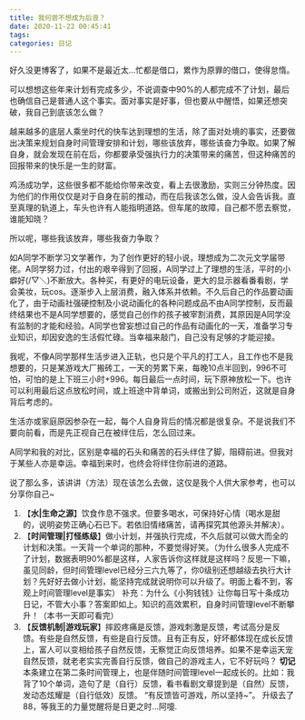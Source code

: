 ```yaml
---
title: 我何尝不想成为后浪？
date: 2020-11-22 00:45:41
tags:
categories: 日记
---
```


好久没更博客了，如果不是最近太...忙都是借口，累作为原罪的借口，使得怠惰。

可以想想这些年来计划有完成多少，不说调查中90%的人都完成不了计划，最后也确信自己是普通人这个事实。面对事实是好事，但也要从中醒悟，如果还想突破，我自己到底该怎么做？

越来越多的底层人乘坐时代的快车达到理想的生活，除了面对处境的事实，还要做出决策来规划自身时间管理安排和计划，哪些该放弃，哪些该奋力争取。如果了解自身，就会发现在前在后，你都要承受强执行力的决策带来的痛苦，但这种痛苦的回报带来的快乐是一生的财富。

鸡汤成功学，这些很多都不能给你带来改变，看上去很激励，实则三分钟热度。因为他们的作用仅仅是对于自身在前的推动，而在后我该怎么做，没人会告诉我。直至真理的轨道上，车头也许有人能指明道路。但车尾的故障，自己都不愿去察觉，谁能知晓？

所以呢，哪些我该放弃，哪些我奋力争取？

如A同学不断学习文学著作，为了创作更好的轻小说，理想成为二次元文学届带佬。A同学努力过，付出的艰辛得到了回报，A同学过上了理想的生活，平时的小癖好(/▽＼)不断放大。各种买，有更好的电玩设备，更大的显示器看番看剧，学会美妆，玩cos。逐渐步入上层消费，融入体系并依赖。不久后自己的作品要动画化了，由于动画社强硬控制及小说动画化的各种问题成品不由A同学控制，反而最终结果也不是A同学想要的，感觉自己创作的孩子被宰割消费，其原因是A同学没有监制的才能和经验。A同学也曾妄想过自己的作品有动画化的一天，准备学习专业知识，却因安逸的生活假忙碌。当幸福来敲门，自己没有足够的才能迎接。

我呢，不像A同学那样生活步进入正轨，也只是个平凡的打工人，且工作也不是我想要的，只是某游戏大厂搬砖工，一天的劳累下来，每晚10点半回到，996不可怕，可怕的是上下班三小时+996。每日最后一点时间，玩下原神放松一下。也许可以利用最后这点放松时间，或上班途中背单词，或搬出到公司附近，这就是自身背后考虑的。

生活亦或家庭原因参杂在一起，每个人自身背后的情况都是很复杂。不是说我们不要向前看，而是先正视自己在被绊住后，怎么回过来。

A同学和我的对比，区别是幸福的石头和痛苦的石头绊住了脚，阻碍前进。但我对于某些人亦是幸运。幸福到来时，也终会将绊住你前进的道路。

说了那么多，该讲讲（方法）现在该怎么去做，这仅是我个人供大家参考，也可以分享你自己~

1. 【**水|生命之源**】饮食作息不强求。但要多喝水，可保持好心情（喝水是甜的，说明姿势正确心石已下。若依旧情绪痛苦，请再探究其他源头并解决）。
2. 【**时间管理|打怪练级**】做小计划，并强执行完成，不久后就可以做大而全的计划和决策。一天背一个单词的那种，不要觉得好笑。（为什么很多人完成不了计划，数据表明90%都是这样，人家告诉你这样就是这样吗？反思一下嘛，虽见同龄，但时间管理level已经分三六九等了，你0级别还想越级去执行大计划？先好好去做小计划，能坚持完成就说明你可以升级了。明面上看不到，客观上时间管理level是事实）
   补充：为什么《小狗钱钱》让你每日写十条成功日记，不管大小事？答案即如上。知识的高效累积，自身时间管理level不断攀升！（本书一天即可看完）
3. 【**反馈机制|游戏玩家**】摔跤疼痛是反馈，游戏刺激是反馈，考试高分是反馈。有些是自然反馈，有些是自行反馈。且有正有反，好坏都体现在成长反馈上，富人可以变相给孩子自然反馈，无察觉正向反馈培养。如果不是幸运天宠自然反馈，就老老实实完善自行反馈，做自己的游戏主人，它不好玩吗？
   **切记**本条建立在第二条时间管理上，也是伴随时间管理level一起成长的。比如：我背了10个单词，造句了是（自行）反馈，看书看剧文章提到是（自然）反馈，发动态炫耀是（自行低效）反馈。
   “有反馈皆可游戏，所以坚持~”。
   升级去了88，等我王的力量觉醒将是日更之时...阿嚏.










